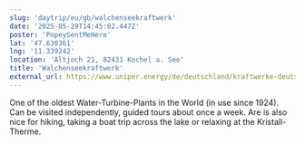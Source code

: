 ```yaml
---
slug: 'daytrip/eu/gb/walchenseekraftwerk'
date: '2025-05-29T14:45:02.447Z'
poster: 'PopeySentMeHere'
lat: '47.630361'
lng: '11.339242'
location: 'Altjoch 21, 82431 Kochel a. See'
title: 'Walchenseekraftwerk'
external_url: https://www.uniper.energy/de/deutschland/kraftwerke-deutschland/kraftwerksgruppe-isar/walchenseekraftwerk
---
```

One of the oldest Water-Turbine-Plants in the World (in use since 1924). Can be visited independently, guided tours about once a week. Are is also nice for hiking, taking a boat trip across the lake or relaxing at the Kristall-Therme.